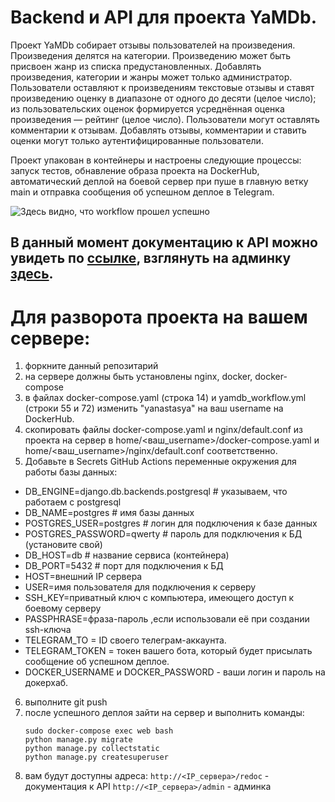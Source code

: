 # Backend и API для проекта YaMDb.
Проект YaMDb собирает отзывы пользователей на произведения. Произведения делятся на категории. Произведению может быть присвоен жанр из списка предустановленных. Добавлять произведения, категории и жанры может только администратор. Пользователи оставляют к произведениям текстовые отзывы и ставят произведению оценку в диапазоне от одного до десяти (целое число); из пользовательских оценок формируется усреднённая оценка произведения — рейтинг (целое число). Пользователи могут оставлять комментарии к отзывам. Добавлять отзывы, комментарии и ставить оценки могут только аутентифицированные пользователи.

Проект упакован в контейнеры и настроены следующие процессы: запуск тестов, обнавление образа проекта на DockerHub, автоматический деплой на боевой сервер при пуше в главную ветку main и отправка сообщения об успешном деплое в Telegram. 

![Здесь видно, что workflow прошел успешно](https://github.com/yanastasya/yamdb_final/actions/workflows/yamdb_workflow.yml/badge.svg)

## В данный момент документацию к API можно увидеть по [ссылке](http://84.201.158.7/redoc), взглянуть на админку [здесь](http://84.201.158.7/admin).

# Для разворота проекта на вашем сервере:
1) форкните данный репозитарий
2) на сервере должны быть установлены nginx, docker, docker-compose
3) в файлах docker-compose.yaml (строка 14) и yamdb_workflow.yml (строки 55 и 72) изменить "yanastasya" на ваш username на DockerHub.
4) скопировать файлы docker-compose.yaml и nginx/default.conf из проекта на сервер в home/<ваш_username>/docker-compose.yaml и home/<ваш_username>/nginx/default.conf соответственно.
5) Добавьте в Secrets GitHub Actions переменные окружения для работы базы данных:
  -  DB_ENGINE=django.db.backends.postgresql # указываем, что работаем с postgresql
  -  DB_NAME=postgres # имя базы данных
  -  POSTGRES_USER=postgres # логин для подключения к базе данных
  -  POSTGRES_PASSWORD=qwerty # пароль для подключения к БД (установите свой)
  -  DB_HOST=db # название сервиса (контейнера)
  -  DB_PORT=5432 # порт для подключения к БД
  -  HOST=внешний IP сервера
  -  USER=имя пользователя для подключения к серверу
  -  SSH_KEY=приватный ключ с компьютера, имеющего доступ к боевому серверу
  -  PASSPHRASE=фраза-пароль ,если использовали её при создании ssh-ключа
  -  TELEGRAM_TO = ID своего телеграм-аккаунта.
  -  TELEGRAM_TOKEN = токен вашего бота, который будет присылать сообщение об успешном деплое.
  -  DOCKER_USERNAME и DOCKER_PASSWORD - ваши логин и пароль на докерхаб.
    
6) выполните git push
7) после успешного деплоя зайти на сервер и выполнить команды:
    ```
    sudo docker-compose exec web bash
    python manage.py migrate
    python manage.py collectstatic
    python manage.py createsuperuser
    ```
8) вам будут доступны адреса:
    ``` http://<IP_сервера>/redoc ``` - документация к API 
    ``` http://<IP_сервера>/admin ``` - админка